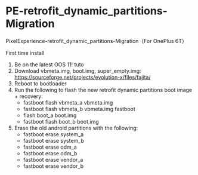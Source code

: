 # PE-retrofit_dynamic_partitions-Migration
PixelExperience-retrofit_dynamic_partitions-Migration（For OnePlus 6T）

First time install
1. Be on the latest OOS 11! tuto
2. Download vbmeta.img, boot.img, super_empty.img: https://sourceforge.net/projects/evolution-x/files/fajita/
3. Reboot to bootloader
4. Run the following to flash the new retrofit dynamic partitions boot image + recovery: 
    - fastboot flash vbmeta_a vbmeta.img 
    - fastboot flash vbmeta_b vbmeta.img fastboot 
    - flash boot_a boot.img 
    - fastboot flash boot_b boot.img
5. Erase the old android partitions with the following: 
    - fastboot erase system_a 
    - fastboot erase system_b 
    - fastboot erase odm_a 
    - fastboot erase odm_b 
    - fastboot erase vendor_a 
    - fastboot erase vendor_b
